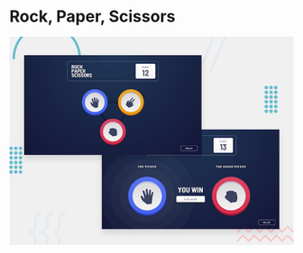 # Rock, Paper, Scissors

![Design preview for the Rock, Paper, Scissors coding challenge](./design/desktop-preview.jpg)


